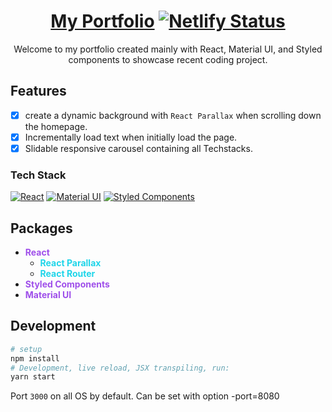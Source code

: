 


# <h1 align='center'>[My Portfolio](project-url) [![Netlify Status](https://api.netlify.com/api/v1/badges/a8ec3265-e384-4caa-a137-408fa79c33e8/deploy-status)](netlify_url)</h1>
<p align='center'>Welcome to my portfolio created mainly with React, Material UI, and Styled components to showcase recent coding project. </p>

## Features

- [X] create a dynamic background with `React Parallax` when scrolling down the homepage.
- [X] Incrementally load text when initially load the page. 
- [X] Slidable responsive carousel containing all Techstacks. 

### Tech Stack

[![React][react.js]][react-url]
[![Material UI][mui]][mui-url]
[![Styled Components][styled]][styled-url]

## Packages
* <span style='color:#9F4FEA; font-weight:bold'> React </span>
    * <span style='color:#1FD5E9; font-weight:bold'> React Parallax </span>
    * <span style='color:#1FD5E9; font-weight:bold'> React Router </span>
* <span style='color:#9F4FEA; font-weight:bold'> Styled Components </span>
* <span style='color:#9F4FEA; font-weight:bold'> Material UI </span>

## Development

```sh
# setup
npm install
# Development, live reload, JSX transpiling, run:
yarn start
```

Port `3000` on all OS by default. Can be set with option -port=8080



<!-- https://www.markdownguide.org/basic-syntax/#reference-style-links -->



<!-- TECH SHIELDS -->

[project-url]: https://hou-portfolio.netlify.app/
[react.js]: https://img.shields.io/badge/React-20232A?style=for-the-badge&logo=react&logoColor=61DAFB
[react-url]: https://reactjs.org/
[netlify-shield]: https://reactjs.org/
[netlify-url]: https://app.netlify.com/sites/horology/deploys
[mui]: https://img.shields.io/badge/Material--UI-0081CB?style=for-the-badge&logo=material-ui&logoColor=white
[mui-url]: https://mui.com/
[styled]: https://img.shields.io/badge/styled--components-DB7093?style=for-the-badge&logo=styled-components&logoColor=white
[styled-url]: https://styled-components.com/
